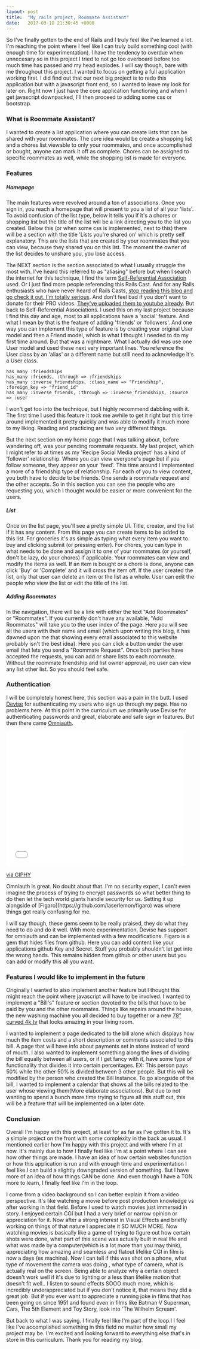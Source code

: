 ```yaml
---
layout: post
title:  "My rails project, Roommate Assistant"
date:   2017-03-18 21:30:45 +0000
---
```



So I've finally gotten to the end of Rails and I truly feel like I've learned a lot. I'm reaching the point where I feel like I can truly build something cool (with enough time for experimentation). I have the tendency to overdue when unnecesary so in this project I tried to not go too overboard before too much time has passed and my head explodes. I will say though, bare with me throughout this project. I wanted to focus on getting a full application working first. I did find out that our next big project is to redo this application but with a javascript front end, so I wanted to leave my look for later on. Right now I just have the core application functioning and when I get javascript downpacked, I'll then proceed to adding some css or bootstrap.

### What is Roommate Assistant?
I wanted to create a list application where you can create lists that can be shared with your roommates. The core idea would be create a shopping list and a chores list viewable to only your roommates, and once accomplished or bought, anyone can mark it off as complete. Chores can be assigned to specific roommates as well, while the shopping list is made for everyone.

### Features
##### Homepage
The main features were revolved around a ton of associations. Once you sign in, you reach a homepage that will present to you a list of all your 'lists'. To avoid confusion of the list type, below it tells you if it's a chores or shopping list but the title of the list will be a link directing you to the list you created. Below this (or when some css is implemented, next to this) there will be a section with the title 'Lists you're shared on' which is pretty self explanatory. This are the lists that are created by your roommates that you can view, because they shared you on this list. The moment the owner of the list decides to unshare you, you lose access.

The NEXT section is the section associated to what I usually struggle the most with. I've heard this referred to as "aliasing" before but when I search the internet for this technique, I find the term [Self-Referential Association](http://railscasts.com/episodes/163-self-referential-association) used. Or I just find more people referencing this Rails Cast. And for any Rails enthusiasts who have never heard of Rails Casts, [stop reading this blog and go check it out. I'm totally serious](http://railscasts.com/). And don't feel bad if you don't want to donate for their PRO videos. [They've uploaded them to youtube already](https://www.youtube.com/user/RailscastsReloaded). But back to Self-Referential Associations. I used this on my last project because I find this day and age, most to all applications have a 'social' feature. And what I mean by that is the feature of adding 'friends' or 'followers'. And one way you can implement this type of feature is by creating your original User model and then a Friend model, which is what I thought I needed to do my first time around. But that was a nightmare. What I actually did was use one User model and used these next very important lines. You reference the User class by an 'alias' or a different name but still need to acknowledge it's a User class.
```
has_many :friendships
has_many :friends, :through => :friendships
has_many :inverse_friendships, :class_name => "Friendship", :foreign_key => "friend_id"
has_many :inverse_friends, :through => :inverse_friendships, :source => :user
```
I won't get too into the technique, but I highly recommend dabbling with it. The first time I used this feature it took me awhile to get it right but this time around implemented it pretty quickly and was able to modify it much more to my liking. Reading and practicing are two very different things. 

But the next section on my home page that I was talking about, before wandering off, was your pending roommate requests. My last project, which I might refer to at times as my 'Recipe Social Media project' has a kind of 'follower' relationship. Where you can view everyone's page but if you follow someone, they appear on your 'feed'. This time around I implemented a more of a friendship type of relationship. For each of you to view content, you both have to decide to be friends. One sends a roommate request and the other accepts. So in this section you can see the people who are requesting you, which I thought would be easier or more convenient for the users.

##### List
Once on the list page, you'll see a pretty simple UI. Title, creator, and the list if it has any content. From this page you can create items to be added to this list. For groceries it's as simple as typing what every item you want to buy and clicking submit (or pressing enter). For chores, you can type in what needs to be done and assign it to one of your roommates (or yourself, don't be lazy, do your chores) if applicable. Your roommates can view and modify the items as well. If an item is bought or a chore is done, anyone can click 'Buy' or 'Complete' and it will cross the item off. If the user created the list, only that user can delete an item or the list as a whole. User can edit the people who view the list or edit the title of the list.

##### Adding Roommates
In the navigation, there will be a link with either the text "Add Roommates" or "Roommates". If you currently don't have any available, "Add Roommates" will take you to the user index of the page. Here you will see all the users with their name and email (which upon writing this blog, it has dawned upon me that showing every email associated to this website probably isn't the best idea). Here you can click a button under the user email that lets you send a "Roommate Request". Once both parties have accepted the requests, you can add or share lists to each roommate. Without the roommate friendship and list owner approval, no user can view any list other list. So you should feel safe. 


### Authentication
I will be completely honest here, this section was a pain in the butt. I used [Devise](https://github.com/plataformatec/devise) for authenticating my users who sign up through my page. Has no problems here. At this point in the curriculum we primarily use Devise for authenticating passwords and great, elaborate and safe sign in features. But then there came [Omniauth](https://github.com/omniauth/omniauth).
<iframe src="//giphy.com/embed/XhcSIUIkgbmuY" width="480" height="360" frameBorder="0" class="giphy-embed" allowFullScreen></iframe><p><a href="https://giphy.com/gifs/dun-dungif-gifamerica-XhcSIUIkgbmuY">via GIPHY</a></p>
Omniauth is great. No doubt about that. I'm no security expert, I can't even imagine the process of trying to encrypt passwords so what better thing to do then let the tech world giants handle security for us. Setting it up alongside of [Figaro](https://github.com/laserlemon/figaro) was where things got really confusing for me. 

I will say though, these gems seem to be really praised, they do what they need to do and do it well. With more experimentation, Devise has support for omniauth and can be implemented with a few modifications. Figaro is a gem that hides files from github. Here you can add content like your applications github Key and Secret. Stuff you probably shouldn't let get into the wrong hands. This remains hidden from github or other users but you can add or modify this all you want.


### Features I would like to implement in the future
Originally I wanted to also implement another feature but I thought this might reach the point where javascript will have to be involved. I wanted to implement a "Bill's" feature or section devoted to the bills that have to be paid by you and the other roommates. Things like repairs around the house, the new washing machine you all decided to buy together or a new [78" curved 4k tv](http://a.co/1cobfIM) that looks amazing in your living room.

I wanted to implement a page dedicated to the bill alone which displays how much the item costs and a short description or comments associated to this bill. A page that will have info about payments set in stone instead of word of mouth. I also wanted to implement something along the lines of dividing the bill equally between all users, or if I get fancy with it, have some type of functionality that divides it into certain percentages. EX: This person pays 50% while the other 50% is divided between 3 other people. But this will be modified by the person who created the Bill Instance. To go alongside of the bill, I wanted to implement a calendar that shows all the bills related to the user whose viewing them(More elaborate associations). But due to not wanting to spend a bunch more time trying to figure all this stuff out, this will be a feature that will be implemented on a later date. 

### Conclusion
Overall I'm happy with this project, at least for as far as I've gotten it to. It's a simple project on the front with some complexity in the back as usual. I mentioned earlier how I'm happy with this project and with where I'm at now. It's mainly due to how I finally feel like I'm at a point where I can see how other things are made. I have an idea of how certain websites function or how this application is run and with enough time and experimentation I feel like I can build a slightly downgraded version of something. But I have more of an idea of how things CAN be done. And even though I have a TON more to learn, I finally feel like I'm in the loop.

I come from a video background so I can better explain it from a video perspective. It's like watching a movie before post production knowledge vs after working in that field. Before I used to watch movies just immersed in story. I enjoyed certain CGI but I had a very brief or narrow opinion or appreciation for it. Now after a strong interest in Visual Effects and briefly working on things of that nature I appreciate it SO MUCH MORE. Now watching movies is basically like a game of trying to figure out how certain shots were done, what part of this scene was actually built in real life and what was made by a computer(which is a lot more than you may think), appreciating how amazing and seamless and flatout lifelike CGI in film is now a days (ex machina). Now I can tell if this was shot on a phone, what type of movement the camera was doing , what type of camera, what is actually real on the screen. Being able to analyze why a certain object doesn't work well if it's due to lighting or a less than lifelike motion that doesn't fit well.. I listen to sound effects SOOO much more, which is incredibly underappreciated but if you don't notice it, that means they did a great job. But if you ever want to appreciate a running joke in films that has been going on since 1951 and found even in films like Batman V Superman, Cars, The 5th Element and Toy Story, look into 'The Wilhelm Scream'.

But back to what I was saying. I finally feel like I'm part of the loop.I I feel like I've accomplished something in this field no matter how small my project may be. I'm excited and looking forward to everything else that's in store in this curriculum. Thank you for reading my blog.

